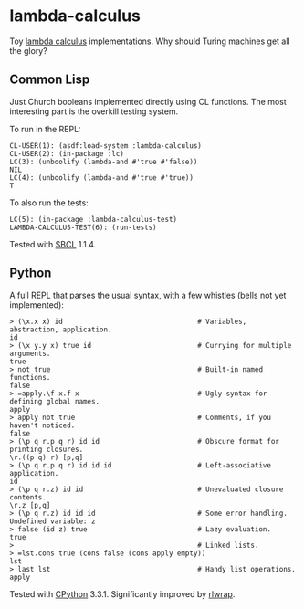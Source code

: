# lambda-calculus

Toy [lambda calculus](https://en.wikipedia.org/wiki/Lambda_calculus) implementations. Why should Turing machines get all the glory?

## Common Lisp

Just Church booleans implemented directly using CL functions. The most interesting part is the overkill testing system.

To run in the REPL:

    CL-USER(1): (asdf:load-system :lambda-calculus)
    CL-USER(2): (in-package :lc)
    LC(3): (unboolify (lambda-and #'true #'false))
    NIL
    LC(4): (unboolify (lambda-and #'true #'true))
    T

To also run the tests:

    LC(5): (in-package :lambda-calculus-test)
    LAMBDA-CALCULUS-TEST(6): (run-tests)

Tested with [SBCL](http://www.sbcl.org/) 1.1.4.

## Python

A full REPL that parses the usual syntax, with a few whistles (bells not yet implemented):

    > (\x.x x) id                                 # Variables, abstraction, application.
    id
    > (\x y.y x) true id                          # Currying for multiple arguments.
    true
    > not true                                    # Built-in named functions.
    false
    > =apply.\f x.f x                             # Ugly syntax for defining global names.
    apply
    > apply not true                              # Comments, if you haven't noticed.
    false
    > (\p q r.p q r) id id                        # Obscure format for printing closures.
    \r.((p q) r) [p,q]
    > (\p q r.p q r) id id id                     # Left-associative application.
    id
    > (\p q r.z) id id                            # Unevaluated closure contents.
    \r.z [p,q]
    > (\p q r.z) id id id                         # Some error handling.
    Undefined variable: z
    > false (id z) true                           # Lazy evaluation.
    true
    >                                             # Linked lists.
    > =lst.cons true (cons false (cons apply empty))
    lst
    > last lst                                    # Handy list operations.
    apply

Tested with [CPython](http://python.org/) 3.3.1. Significantly improved by [rlwrap](http://utopia.knoware.nl/~hlub/rlwrap/).
